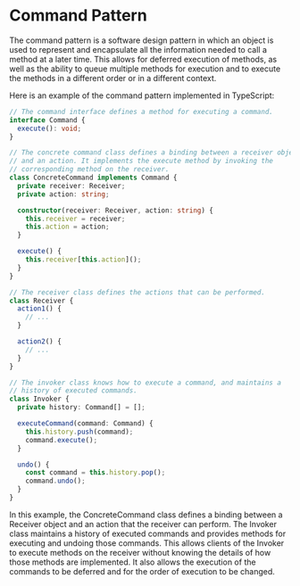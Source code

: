 # Command Pattern

The command pattern is a software design pattern in which an object is used to represent and encapsulate all the information needed to call a method at a later time. This allows for deferred execution of methods, as well as the ability to queue multiple methods for execution and to execute the methods in a different order or in a different context.

Here is an example of the command pattern implemented in TypeScript:

```typescript
// The command interface defines a method for executing a command.
interface Command {
  execute(): void;
}

// The concrete command class defines a binding between a receiver object
// and an action. It implements the execute method by invoking the
// corresponding method on the receiver.
class ConcreteCommand implements Command {
  private receiver: Receiver;
  private action: string;

  constructor(receiver: Receiver, action: string) {
    this.receiver = receiver;
    this.action = action;
  }

  execute() {
    this.receiver[this.action]();
  }
}

// The receiver class defines the actions that can be performed.
class Receiver {
  action1() {
    // ...
  }

  action2() {
    // ...
  }
}

// The invoker class knows how to execute a command, and maintains a
// history of executed commands.
class Invoker {
  private history: Command[] = [];

  executeCommand(command: Command) {
    this.history.push(command);
    command.execute();
  }

  undo() {
    const command = this.history.pop();
    command.undo();
  }
}
```

In this example, the ConcreteCommand class defines a binding between a Receiver object and an action that the receiver can perform. The Invoker class maintains a history of executed commands and provides methods for executing and undoing those commands. This allows clients of the Invoker to execute methods on the receiver without knowing the details of how those methods are implemented. It also allows the execution of the commands to be deferred and for the order of execution to be changed.
